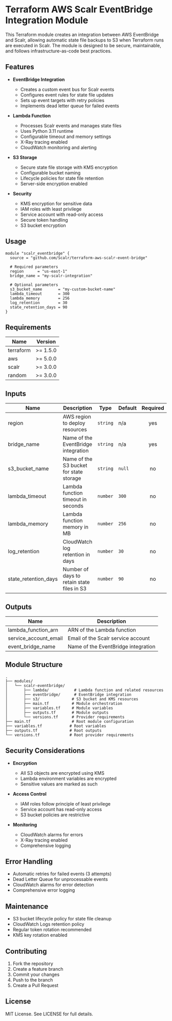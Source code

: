 # Terraform AWS Scalr EventBridge Integration Module

This Terraform module creates an integration between AWS EventBridge and Scalr, allowing automatic state file backups to S3 when Terraform runs are executed in Scalr. The module is designed to be secure, maintainable, and follows infrastructure-as-code best practices.

## Features

- **EventBridge Integration**
  - Creates a custom event bus for Scalr events
  - Configures event rules for state file updates
  - Sets up event targets with retry policies
  - Implements dead letter queue for failed events

- **Lambda Function**
  - Processes Scalr events and manages state files
  - Uses Python 3.11 runtime
  - Configurable timeout and memory settings
  - X-Ray tracing enabled
  - CloudWatch monitoring and alerting

- **S3 Storage**
  - Secure state file storage with KMS encryption
  - Configurable bucket naming
  - Lifecycle policies for state file retention
  - Server-side encryption enabled

- **Security**
  - KMS encryption for sensitive data
  - IAM roles with least privilege
  - Service account with read-only access
  - Secure token handling
  - S3 bucket encryption

## Usage

```hcl
module "scalr_eventbridge" {
  source = "github.com/Scalr/terraform-aws-scalr-event-bridge"

  # Required parameters
  region      = "us-east-1"
  bridge_name = "my-scalr-integration"

  # Optional parameters
  s3_bucket_name       = "my-custom-bucket-name"
  lambda_timeout       = 300
  lambda_memory        = 256
  log_retention        = 30
  state_retention_days = 90
}
```

## Requirements

| Name      | Version  |
|-----------|----------|
| terraform | >= 1.5.0 |
| aws       | >= 5.0.0 |
| scalr     | >= 3.0.0 |
| random    | >= 3.0.0 |

## Inputs

| Name                 | Description                                | Type     | Default | Required |
|----------------------|--------------------------------------------|----------|---------|:--------:|
| region               | AWS region to deploy resources             | `string` | n/a     |   yes    |
| bridge_name          | Name of the EventBridge integration        | `string` | n/a     |   yes    |
| s3_bucket_name       | Name of the S3 bucket for state storage    | `string` | `null`  |    no    |
| lambda_timeout       | Lambda function timeout in seconds         | `number` | `300`   |    no    |
| lambda_memory        | Lambda function memory in MB               | `number` | `256`   |    no    |
| log_retention        | CloudWatch log retention in days           | `number` | `30`    |    no    |
| state_retention_days | Number of days to retain state files in S3 | `number` | `90`    |    no    |

## Outputs

| Name                  | Description                            |
|-----------------------|----------------------------------------|
| lambda_function_arn   | ARN of the Lambda function             |
| service_account_email | Email of the Scalr service account     |
| event_bridge_name     | Name of the EventBridge integration    |

## Module Structure

```
.
├── modules/
│   └── scalr-eventbridge/
│       ├── lambda/           # Lambda function and related resources
│       ├── eventbridge/      # EventBridge integration
│       ├── s3/              # S3 bucket and KMS resources
│       ├── main.tf          # Module orchestration
│       ├── variables.tf     # Module variables
│       ├── outputs.tf       # Module outputs
│       └── versions.tf      # Provider requirements
├── main.tf                  # Root module configuration
├── variables.tf            # Root variables
├── outputs.tf              # Root outputs
└── versions.tf             # Root provider requirements
```

## Security Considerations

- **Encryption**
  - All S3 objects are encrypted using KMS
  - Lambda environment variables are encrypted
  - Sensitive values are marked as such

- **Access Control**
  - IAM roles follow principle of least privilege
  - Service account has read-only access
  - S3 bucket policies are restrictive

- **Monitoring**
  - CloudWatch alarms for errors
  - X-Ray tracing enabled
  - Comprehensive logging

## Error Handling

- Automatic retries for failed events (3 attempts)
- Dead Letter Queue for unprocessable events
- CloudWatch alarms for error detection
- Comprehensive error logging

## Maintenance

- S3 bucket lifecycle policy for state file cleanup
- CloudWatch Logs retention policy
- Regular token rotation recommended
- KMS key rotation enabled

## Contributing

1. Fork the repository
2. Create a feature branch
3. Commit your changes
4. Push to the branch
5. Create a Pull Request

## License

MIT License. See LICENSE for full details.
